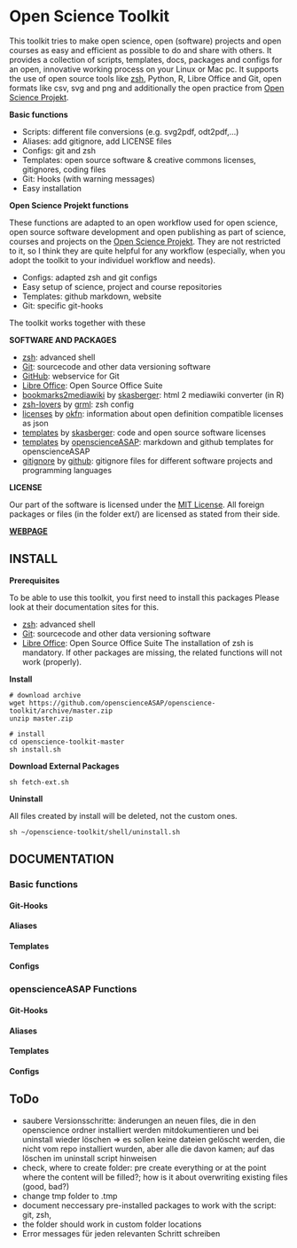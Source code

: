 Open Science Toolkit
==============================

This toolkit tries to make open science, open (software) projects and open courses as easy and efficient as possible to do and share with others. It provides a collection of scripts, templates, docs, packages and configs for an open, innovative working process on your Linux or Mac pc. It supports the use of open source tools like [zsh](http://www.zsh.org/), Python, R, Libre Office and Git, open formats like csv, svg and png and additionally the open practice from [Open Science Projekt](http://openscience.alpine-geckos.at/).

**Basic functions**
- Scripts: different file conversions (e.g. svg2pdf, odt2pdf,...)
- Aliases: add gitignore, add LICENSE files
- Configs: git and zsh
- Templates: open source software & creative commons licenses, gitignores, coding files
- Git: Hooks (with warning messages)
- Easy installation

**Open Science Projekt functions**

These functions are adapted to an open workflow used for open science, open source software development and open publishing as part of science, courses and projects on the [Open Science Projekt](http://openscience.alpine-geckos.at/). They are not restricted to it, so I think they are quite helpful for any workflow (especially, when you adopt the toolkit to your individuel workflow and needs). 
- Configs: adapted zsh and git configs
- Easy setup of science, project and course repositories
- Templates: github markdown, website
- Git: specific git-hooks

The toolkit works together with these

**SOFTWARE AND PACKAGES**
- [zsh](http://www.zsh.org/): advanced shell
- [Git](http://git-scm.com/): sourcecode and other data versioning software
- [GitHub](https://github.com/): webservice for Git
- [Libre Office](https://www.libreoffice.org/): Open Source Office Suite
- [bookmarks2mediawiki](https://github.com/skasberger/bookmarks2mediawiki) by [skasberger](https://github.com/skasberger): html 2 mediawiki converter (in R)
- [zsh-lovers](https://github.com/grml/zsh-lovers/) by [grml](https://github.com/grml): zsh config
- [licenses](https://github.com/okfn/licenses/) by [okfn](https://github.com/okfn/): information about open definition compatible licenses as json
- [templates](https://github.com/skasberger/templates) by [skasberger](https://github.com/skasberger): code and open source software licenses
- [templates](https://github.com/openscienceASAP/templates) by [openscienceASAP](https://github.com/openscienceASAP): markdown and github templates for openscienceASAP 
- [gitignore](https://github.com/github/gitignore) by [github](https://github.com/github): gitignore files for different software projects and programming languages

**LICENSE**

Our part of the software is licensed under the [MIT License](http://opensource.org/licenses/MIT). All foreign packages or files (in the folder ext/) are licensed as stated from their side.

**[WEBPAGE](http://openscience.alpine-geckos.at/projects/open-science-scripts/)**

## INSTALL

**Prerequisites**

To be able to use this toolkit, you first need to install this packages
Please look at their documentation sites for this.
- [zsh](http://www.zsh.org/): advanced shell
- [Git](http://git-scm.com/): sourcecode and other data versioning software
- [Libre Office](https://www.libreoffice.org/): Open Source Office Suite
The installation of zsh is mandatory. If other packages are missing, the related functions will not work (properly).

**Install**

```shell
# download archive
wget https://github.com/openscienceASAP/openscience-toolkit/archive/master.zip
unzip master.zip

# install
cd openscience-toolkit-master
sh install.sh
```

**Download External Packages**

```shell
sh fetch-ext.sh
```

**Uninstall**

All files created by install will be deleted, not the custom ones.
```shell
sh ~/openscience-toolkit/shell/uninstall.sh
```

## DOCUMENTATION

### Basic functions
#### Git-Hooks
#### Aliases
#### Templates
#### Configs

### openscienceASAP Functions
#### Git-Hooks
#### Aliases
#### Templates
#### Configs

## ToDo
- saubere Versionsschritte: änderungen an neuen files, die in den openscience ordner installiert werden mitdokumentieren und bei uninstall wieder löschen => es sollen keine dateien gelöscht werden, die nicht vom repo installiert wurden, aber alle die davon kamen; auf das löschen im uninstall script hinweisen
- check, where to create folder: pre create everything or at the point where the content will be filled?; how is it about overwriting existing files (good, bad?)
- change tmp folder to .tmp
- document neccessary pre-installed packages to work with the script: git, zsh, 
- the folder should work in custom folder locations
- Error messages für jeden relevanten Schritt schreiben

<!--
## CHANGELOG
### Version 0.1 - yyyy-mm-dd
initial commit
- create install.sh to install the software in ```~/.open-science-scripts/```
- create update.sh for update of all external files
- create uninstall.sh for deletion of all create files

## SOURCES
-->
